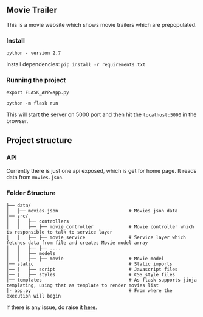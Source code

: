
## Movie Trailer  
This is a movie website which shows movie trailers which are prepopulated. 


### Install

`python - version 2.7`

Install dependencies: `pip install -r requirements.txt`

### Running the project
 
 `export FLASK_APP=app.py`
 
 `python -m flask run`

This will start the server on 5000 port and then hit the `localhost:5000` in the browser.

## Project structure
 
 ### API 
 
 Currently there is just one api exposed, which is get for home page. It reads data from `movies.json`.
  
 ### Folder Structure
  
   ```
   ├── data/
   │   ├── movies.json                          # Movies json data
   │── src/                                     
   │   │   ├── controllers                      
   │   │   ├── ├── movie_controller             # Movie controller which is responsible to talk to service layer
   │   │   ├── ├── movie_service                # Service layer which fetches data from file and creates Movie model array 
   │   │   ├── ├── ....
   │   │   ├── models
   │   │   ├── ├── movie                        # Movie model
   │── static                                   # Static imports                 
   │── |   ├── script                           # Javascript files     
   │── |   ├── styles                           # CSS style files 
   │── templates                                # As flask supports jinja templating, using that as template to render movies list            
   │- app.py                                    # From where the execution will begin                           
  ```
   
If there is any issue, do raise it [here](https://github.com/Courses1/movie_trailer/issues).
   
      
      